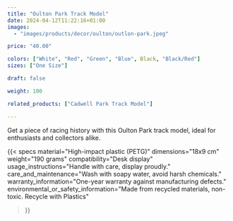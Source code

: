 ```yaml
---
title: "Oulton Park Track Model"
date: 2024-04-12T11:22:16+01:00
images:
  - "images/products/decor/oulton/outlon-park.jpeg"

price: "40.00"

colors: ["White", "Red", "Green", "Blue", Black, "Black/Red"]
sizes: ["One Size"]

draft: false

weight: 100

related_products: ["Cadwell Park Track Model"]

---
```


Get a piece of racing history with this Oulton Park track model, ideal for enthusiasts and collectors alike.

{{< specs
    material="High-impact plastic (PETG)"
    dimensions="18x9 cm"
    weight="190 grams"
    compatibility="Desk display"
    usage_instructions="Handle with care, display proudly."
    care_and_maintenance="Wash with soapy water, avoid harsh chemicals."
    warranty_information="One-year warranty against manufacturing defects."
    environmental_or_safety_information="Made from recycled materials, non-toxic. Recycle with Plastics"
>}}
